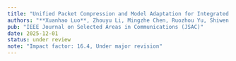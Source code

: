 ```yaml
---
title: "Unified Packet Compression and Model Adaptation for Integrated Sensing and Multi-Modal Communications"
authors: "**Xuanhao Luo**, Zhouyu Li, Mingzhe Chen, Ruozhou Yu, Shiwen Mao, Yuchen Liu"
pub: "IEEE Journal on Selected Areas in Communications (JSAC)"
date: 2025-12-01
status: under review
note: "Impact factor: 16.4, Under major revision"
---
```

